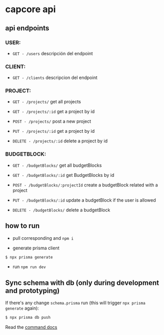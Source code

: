 # capcore api

## api endpoints

### USER:

- `GET - /users` descripción del endpoint

### CLIENT:

- `GET - /clients` descripcion del endpoint

### PROJECT:

- `GET - /projects/` get all projects

- `GET - /projects/:id` get a project by id

- `POST - /projects/` post a new project

- `PUT - /projects/:id` get a project by id

- `DELETE - /projects/:id` delete a project by id

### BUDGETBLOCK:

- `GET - /budgetBlocks/` get all budgetBlocks

- `GET - /budgetBlocks/:id` get BudgetBlocks by id

- `POST - /budgetBlocks/:projectId` create a budgetBlock related with a project

- `PUT - /budgetBlocks/:id` update a budgetBlock if the user is allowed

- `DELETE - /budgetBlocks/` delete a budgetBlock


## how to run

- pull corresponding and `npm i`

- generate prisma client

```bash
$ npx prisma generate
```

- run `npm run dev`

## Sync schema with db (only during development and prototyping)

If there's any change `schema.prisma` run (this will trigger `npx prisma generate` again):

```bash
$ npx prisma db push
```

Read the [command docs](https://www.prisma.io/docs/guides/migrate/prototyping-schema-db-push)
